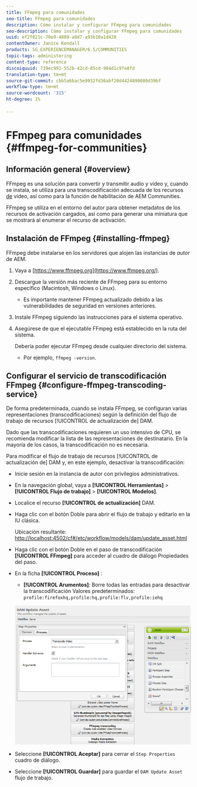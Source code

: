 ```yaml
---
title: FFmpeg para comunidades
seo-title: FFmpeg para comunidades
description: Cómo instalar y configurar FFmpeg para comunidades
seo-description: Cómo instalar y configurar FFmpeg para comunidades
uuid: ef2f821c-70e9-4889-a8d7-a93b10a1d428
contentOwner: Janice Kendall
products: SG_EXPERIENCEMANAGER/6.5/COMMUNITIES
topic-tags: administering
content-type: reference
discoiquuid: 739ec991-552b-42cd-85cd-984d1c9fe8fd
translation-type: tm+mt
source-git-commit: cbb5a6bac5e9932fd36abf20d4424890080d39bf
workflow-type: tm+mt
source-wordcount: '315'
ht-degree: 1%

---
```



# FFmpeg para comunidades {#ffmpeg-for-communities}

## Información general {#overview}

FFmpeg es una solución para convertir y transmitir audio y vídeo y, cuando se instala, se utiliza para una transcodificación adecuada de los recursos [de](../../help/sites-authoring/default-components-foundation.md#video) vídeo, así como para la función de habilitación de AEM Communities.

FFmpeg se utiliza en el entorno del autor para obtener metadatos de los recursos de activación cargados, así como para generar una miniatura que se mostrará al enumerar el recurso de activación.

## Instalación de FFmpeg {#installing-ffmpeg}

FFmpeg debe instalarse en los servidores que alojen las instancias de *autor* de AEM.

1. Vaya a [https://www.ffmpeg.org](https://www.ffmpeg.org/).
1. Descargue la versión más reciente de FFmpeg para su entorno específico (Macintosh, Windows o Linux).

   * Es importante mantener FFmpeg actualizado debido a las vulnerabilidades de seguridad en versiones anteriores.

1. Instale FFmpeg siguiendo las instrucciones para el sistema operativo.

1. Asegúrese de que el ejecutable FFmpeg está establecido en la ruta del sistema.

   Debería poder ejecutar FFmpeg desde cualquier directorio del sistema.

   * Por ejemplo, `ffmpeg -version`.

## Configurar el servicio de transcodificación FFmpeg {#configure-ffmpeg-transcoding-service}

De forma predeterminada, cuando se instala FFmpeg, se configuran varias representaciones (transcodificaciones) según la definición del flujo de trabajo de recursos [!UICONTROL de actualización de] DAM.

Dado que las transcodificaciones requieren un uso intensivo de CPU, se recomienda modificar la lista de las representaciones de destinatario. En la mayoría de los casos, la transcodificación no es necesaria.

Para modificar el flujo de trabajo de recursos [!UICONTROL de actualización de] DAM y, en este ejemplo, desactivar la transcodificación:

* Inicie sesión en la instancia de autor con privilegios administrativos.
* En la navegación global, vaya a **[!UICONTROL Herramientas]** > **[!UICONTROL Flujo de trabajo]** > **[!UICONTROL Modelos]**.
* Localice el recurso **[!UICONTROL de actualización]** DAM.
* Haga clic con el botón Doble para abrir el flujo de trabajo y editarlo en la IU clásica.

   Ubicación resultante: [http://localhost:4502/cf#/etc/workflow/models/dam/update_asset.html](http://localhost:4502/cf#/etc/workflow/models/dam/update_asset.html)

* Haga clic con el botón Doble en el paso de transcodificación **[!UICONTROL FFmpeg]** para acceder al cuadro de diálogo Propiedades del paso.
* En la ficha **[!UICONTROL Proceso]** :

   * **[!UICONTROL Arumentos]**: Borre todas las entradas para desactivar la transcodificación Valores predeterminados: `profile:firefoxhq,profile:hq,profile:flv,profile:iehq`

   ![chlimage_1-372](assets/chlimage_1-372.png)

* Seleccione **[!UICONTROL Aceptar]** para cerrar el `Step Properties` cuadro de diálogo.

* Seleccione **[!UICONTROL Guardar]** para guardar el `DAM Update Asset` flujo de trabajo.



